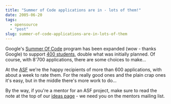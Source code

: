 ```yaml
---
title: "Summer of Code applications are in - lots of them!"
date: 2005-06-20
tags: 
  - opensource
  - "post"
slug: summer-of-code-applications-are-in-lots-of-them
---
```


Google's [Summer Of Code](http://code.google.com/summerofcode.html) program has been expanded (wow - thanks Google) to support [400 students](http://code.google.com/index.html), double what was initially planned. Of course, with 8'700 applications, there are some choices to make...

At the [ASF](http://apache.org) we're the happy recipients of more than 600 applications, with about a week to rate them. For the really good ones and the plain crap ones it's easy, but in the middle there's more work to do...

By the way, if you're a mentor for an ASF project, make sure to read the note at the top of our [ideas page](http://wiki.apache.org/general/SummerOfCode2005) - we need you on the mentors mailing list.
